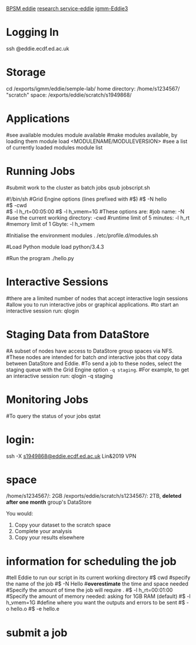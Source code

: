 [BPSM eddie](http://129.215.170.35/07_Using_Eddie.html)
[research service-eddie](https://www.wiki.ed.ac.uk/display/ResearchServices/Anaconda)
[igmm-Eddie3](http://wikilocal.igmm.ed.ac.uk/wiki/index.php/Cluster2-Eddie3)

# Logging In
ssh <YOUR UUN>@eddie.ecdf.ed.ac.uk
# Storage 
cd /exports/igmm/eddie/semple-lab/
home directory: 
/home/s1234567/
"scratch" space: 
/exports/eddie/scratch/s1949868/
# Applications 
#see available modules
module available
#make modules available, by loading them
module load <MODULENAME/MODULEVERSION>
#see a list of currently loaded modules
module list
# Running Jobs 
#submit work to the cluster as batch jobs
qsub jobscript.sh

#!/bin/sh
#Grid Engine options (lines prefixed with #$)
#$ -N hello              
#$ -cwd                  
#$ -l h_rt=00:05:00 
#$ -l h_vmem=1G
#These options are:
#job name: -N
#use the current working directory: -cwd
#runtime limit of 5 minutes: -l h_rt
#memory limit of 1 Gbyte: -l h_vmem

#Initialise the environment modules
. /etc/profile.d/modules.sh
 
#Load Python
module load python/3.4.3
 
#Run the program
./hello.py
# Interactive Sessions 
#there are a limited number of nodes that accept interactive login sessions
#allow you to run interactive jobs or graphical applications. #to start an interactive session run:
qlogin
# Staging Data from DataStore 
#A subset of nodes have access to DataStore group spaces via NFS. 
#These nodes are intended for batch _and_ interactive jobs that copy data between DataStore and Eddie. 
#To send a job to these nodes, select the staging queue with the Grid Engine option `-q staging`. 
#For example, to get an interactive session run:
qlogin -q staging
# Monitoring Jobs 
#To query the status of your jobs
qstat
# login:
ssh -X s1949868@eddie.ecdf.ed.ac.uk
Lin&2019
VPN
# space
/home/s1234567/: 2GB
/exports/eddie/scratch/s1234567/: 2TB, **deleted after one month**
group's DataStore

You would:
1.  Copy your dataset to the scratch space
2.  Complete your analysis
3.  Copy your results elsewhere
# information for scheduling the job
#tell Eddie to run our script in its current working directory
#$ cwd
#specify the name of the job
#$ -N Hello
#**overestimate** the time and space needed
#Specify the amount of time the job will require .
#$ -l h_rt=00:01:00
#Specify the amount of memory needed: asking for 1GB RAM (default)
#$ -l h_vmem=1G
#define where you want the outputs and errors to be sent
#$ -o hello.o
#$ -e hello.e

# submit a job

<!--stackedit_data:
eyJoaXN0b3J5IjpbNjUwODIzMDY4LDE4NDk1OTAzNjYsMTQ3NT
kwNDE5MiwzMjIyMDIwMjIsMTk2NzUyOTgyNiwtMTAwMjUyOTcx
MiwtMTUwNjcyNzgwMiwzODk1MjUxMDYsLTEyMzE4ODM0NTYsNz
IyNjIzMTgwLDE1MTgwMzUwNjYsNDQ3NTY5Mzc4LDE3MDAyMDM2
NjgsODU1NDkwMDcsLTE1NTc2NTUwNDMsNTU1MzEzMjExLDMwMz
EyNjg3NiwtMTM3NTM3MTIzNCwtNTM3NzM5MTQ1LC0xMzI3Njg4
MjgyXX0=
-->